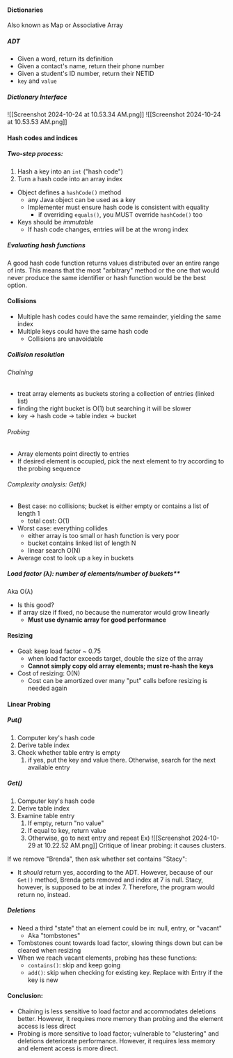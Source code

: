 #### Dictionaries 
Also known as Map or Associative Array
##### ADT 
- Given a word, return its definition 
- Given a contact's name, return their phone number 
- Given a student's ID number, return their NETID
- `key` and `value`
##### Dictionary Interface
![[Screenshot 2024-10-24 at 10.53.34 AM.png]]
![[Screenshot 2024-10-24 at 10.53.53 AM.png]]
#### Hash codes and indices 
##### Two-step process: 
1. Hash a key into an `int` ("hash code")
2. Turn a hash code into an array index 

- Object defines a `hashCode()` method 
	- any Java object can be used as a key 
	- Implementer must ensure hash code is consistent with equality
		- if overriding `equals()`, you MUST override `hashCode()` too 
- Keys should be *immutable*
	- If hash code changes, entries will be at the wrong index 
##### Evaluating hash functions 
A good hash code function returns values distributed over an entire range of ints. This means that the most "arbitrary" method or the one that would never produce the same identifier or hash function would be the best option. 
#### Collisions 
- Multiple hash codes could have the same remainder, yielding the same index 
- Multiple keys could have the same hash code 
	- Collisions are unavoidable 
##### Collision resolution 
###### Chaining 
- treat array elements as buckets storing a collection of entries (linked list)
- finding the right bucket is O(1) but searching it will be slower 
- key -> hash code -> table index -> bucket 
###### Probing 
- Array elements point directly to entries 
- If desired element is occupied, pick the next element to try according to the probing sequence 
###### Complexity analysis: Get(k)
- Best case: no collisions; bucket is either empty or contains a list of length 1
	- total cost: O(1)
- Worst case: everything collides 
	- either array is too small or hash function is very poor
	- bucket contains linked list of length N
	- linear search O(N)
- Average cost to look up a key in buckets 
##### **Load factor ($\lambda$)**: number of elements/number of buckets**
Aka O($\lambda$)
- Is this good?
- if array size if fixed, no because the numerator would grow linearly 
	- **Must use dynamic array for good performance**
#### Resizing 
- Goal: keep load factor ~ 0.75
	- when load factor exceeds target, double the size of the array 
	- **Cannot simply copy old array elements; must re-hash the keys**
- Cost of resizing: O(N)
	- Cost can be amortized over many "put" calls before resizing is needed again 
#### Linear Probing 
##### Put()
1. Computer key's hash code 
2. Derive table index 
3. Check whether table entry is empty 
	1. if yes, put the key and value there. Otherwise, search for the next available entry 
##### Get()
1. Computer key's hash code
2. Derive table index 
3. Examine table entry 
	1. If empty, return "no value"
	2. If equal to key, return value 
	3. Otherwise, go to next entry and repeat 
Ex) 
![[Screenshot 2024-10-29 at 10.22.52 AM.png]]
Critique of linear probing: it causes clusters. 

If we remove "Brenda", then ask whether set contains "Stacy":
- It *should* return yes, according to the ADT. However, because of our `Get()` method, Brenda gets removed and index at 7 is null. Stacy, however, is supposed to be at index 7. Therefore, the program would return no, instead. 
##### Deletions 
- Need a third "state" that an element could be in: null, entry, or "vacant"
	- Aka "tombstones"
- Tombstones count towards load factor, slowing things down but can be cleared when resizing 
- When we reach vacant elements, probing has these functions: 
	- `contains()`: skip and keep going
	- `add()`: skip when checking for existing key. Replace with Entry if the key is new 
#### Conclusion:
- Chaining is less sensitive to load factor and accommodates deletions better. However, it requires more memory than probing and the element access is less direct 
- Probing is more sensitive to load factor; vulnerable to "clustering" and deletions deteriorate performance. However, it requires less memory and element access is more direct. 